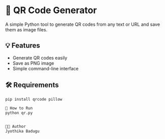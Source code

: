 # 🔳 QR Code Generator

A simple Python tool to generate QR codes from any text or URL and save them as image files.
## 💡 Features
- Generate QR codes easily
- Save as PNG image
- Simple command-line interface

## 🛠️ Requirements

```bash
pip install qrcode pillow

🚀 How to Run
python qr.py


👩‍💻 Author
Jyothika Badugu


